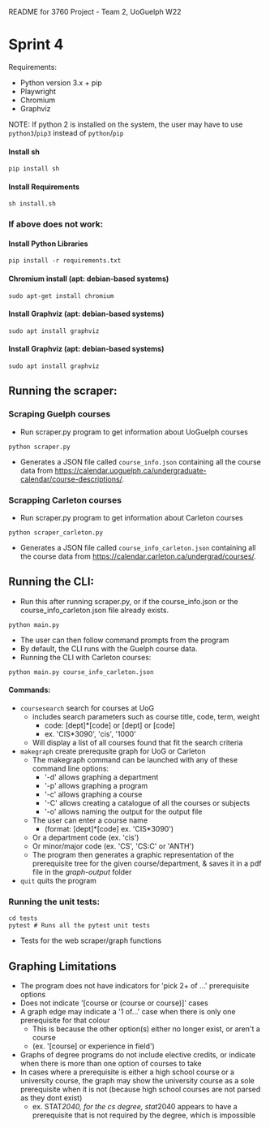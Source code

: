 README for 3760 Project - Team 2, UoGuelph W22

# Sprint 4

Requirements:
 - Python version 3.x + pip
 - Playwright 
 - Chromium
 - Graphviz

NOTE: If python 2 is installed on the system, the user may have to use `python3`/`pip3` instead of `python`/`pip`

#### Install sh
``` 
pip install sh
``` 
#### Install Requirements
```
sh install.sh
```
### If above does not work:
#### Install Python Libraries
``` 
pip install -r requirements.txt
```
#### Chromium install (apt: debian-based systems)
``` 
sudo apt-get install chromium
```
#### Install Graphviz (apt: debian-based systems)
```
sudo apt install graphviz
```
#### Install Graphviz (apt: debian-based systems)
```
sudo apt install graphviz
```

## Running the scraper:
### Scraping Guelph courses
- Run scraper.py program to get information about UoGuelph courses 
``` 
python scraper.py
```

- Generates a JSON file called ```course_info.json``` containing all the course data from https://calendar.uoguelph.ca/undergraduate-calendar/course-descriptions/.

### Scrapping Carleton courses
- Run scraper.py program to get information about Carleton courses 
``` 
python scraper_carleton.py
```

- Generates a JSON file called ```course_info_carleton.json``` containing all the course data from https://calendar.carleton.ca/undergrad/courses/.

## Running the CLI:
 - Run this after running scraper.py, or if the course_info.json or the course_info_carleton.json file already exists.
```
python main.py
```
 - The user can then follow command prompts from the program
 - By default, the CLI runs with the Guelph course data.
 - Running the CLI with Carleton courses:
```
python main.py course_info_carleton.json
```
#### Commands:

- `coursesearch` search for courses at UoG
  - includes search parameters such as course title, code, term, weight
    - code: [dept]\*[code] or [dept] or [code]
    - ex. 'CIS\*3090', 'cis', '1000'
  - Will display a list of all courses found that fit the search criteria
- `makegraph` create prerequsite graph for UoG or Carleton
  - The makegraph command can be launched with any of these command line options:
    - '-d' allows graphing a department
    - '-p' allows graphing a program
    - '-c' allows graphing a course
    - '-C' allows creating a catalogue of all the courses or subjects
    - '-o' allows naming the output for the output file
  - The user can enter a course name 
    - (format: [dept]*[code] ex. 'CIS\*3090')
  - Or a department code (ex. 'cis')
  - Or minor/major code (ex. 'CS', 'CS:C' or 'ANTH')
  - The program then generates a graphic representation of the prerequisite tree for the given course/department, & saves it in a pdf file in the *graph-output* folder
- `quit` quits the program

### Running the unit tests:
```
cd tests
pytest # Runs all the pytest unit tests
```
- Tests for the web scraper/graph functions

## Graphing Limitations
  - The program does not have indicators for 'pick 2+ of ...' prerequisite options
  - Does not indicate '[course or (course or course)]' cases
  - A graph edge may indicate a '1 of...' case when there is only one prerequisite for that colour
    - This is because the other option(s) either no longer exist, or aren't a course 
    - (ex. '[course] or experience in field')
  - Graphs of degree programs do not include elective credits, or indicate when there is more than one option of courses to take
  - In cases where a prerequisite is either a high school course or a university course, the graph may show the university course as a sole prerequisite when it is not (because high school courses are not parsed as they dont exist)
    - ex. STAT*2040, for the cs degree, stat*2040 appears to have a prerequisite that is not required by the degree, which is impossible
